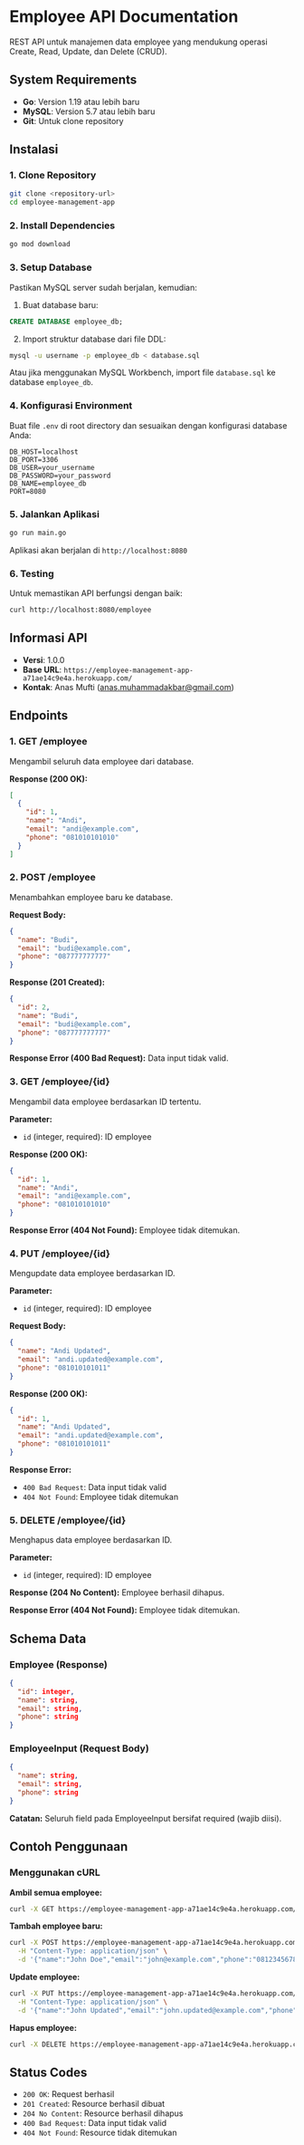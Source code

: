 # Employee API Documentation

REST API untuk manajemen data employee yang mendukung operasi Create, Read, Update, dan Delete (CRUD).

## System Requirements

- **Go**: Version 1.19 atau lebih baru
- **MySQL**: Version 5.7 atau lebih baru
- **Git**: Untuk clone repository

## Instalasi

### 1. Clone Repository
```bash
git clone <repository-url>
cd employee-management-app
```

### 2. Install Dependencies
```bash
go mod download
```

### 3. Setup Database
Pastikan MySQL server sudah berjalan, kemudian:

1. Buat database baru:
```sql
CREATE DATABASE employee_db;
```

2. Import struktur database dari file DDL:
```bash
mysql -u username -p employee_db < database.sql
```

Atau jika menggunakan MySQL Workbench, import file `database.sql` ke database `employee_db`.

### 4. Konfigurasi Environment
Buat file `.env` di root directory dan sesuaikan dengan konfigurasi database Anda:
```env
DB_HOST=localhost
DB_PORT=3306
DB_USER=your_username
DB_PASSWORD=your_password
DB_NAME=employee_db
PORT=8080
```

### 5. Jalankan Aplikasi
```bash
go run main.go
```

Aplikasi akan berjalan di `http://localhost:8080`

### 6. Testing
Untuk memastikan API berfungsi dengan baik:
```bash
curl http://localhost:8080/employee
```

## Informasi API

- **Versi**: 1.0.0
- **Base URL**: `https://employee-management-app-a71ae14c9e4a.herokuapp.com/`
- **Kontak**: Anas Mufti (anas.muhammadakbar@gmail.com)

## Endpoints

### 1. GET /employee
Mengambil seluruh data employee dari database.

**Response (200 OK):**
```json
[
  {
    "id": 1,
    "name": "Andi",
    "email": "andi@example.com",
    "phone": "081010101010"
  }
]
```

### 2. POST /employee
Menambahkan employee baru ke database.

**Request Body:**
```json
{
  "name": "Budi",
  "email": "budi@example.com",
  "phone": "087777777777"
}
```

**Response (201 Created):**
```json
{
  "id": 2,
  "name": "Budi",
  "email": "budi@example.com",
  "phone": "087777777777"
}
```

**Response Error (400 Bad Request):**
Data input tidak valid.

### 3. GET /employee/{id}
Mengambil data employee berdasarkan ID tertentu.

**Parameter:**
- `id` (integer, required): ID employee

**Response (200 OK):**
```json
{
  "id": 1,
  "name": "Andi",
  "email": "andi@example.com",
  "phone": "081010101010"
}
```

**Response Error (404 Not Found):**
Employee tidak ditemukan.

### 4. PUT /employee/{id}
Mengupdate data employee berdasarkan ID.

**Parameter:**
- `id` (integer, required): ID employee

**Request Body:**
```json
{
  "name": "Andi Updated",
  "email": "andi.updated@example.com",
  "phone": "081010101011"
}
```

**Response (200 OK):**
```json
{
  "id": 1,
  "name": "Andi Updated",
  "email": "andi.updated@example.com",
  "phone": "081010101011"
}
```

**Response Error:**
- `400 Bad Request`: Data input tidak valid
- `404 Not Found`: Employee tidak ditemukan

### 5. DELETE /employee/{id}
Menghapus data employee berdasarkan ID.

**Parameter:**
- `id` (integer, required): ID employee

**Response (204 No Content):**
Employee berhasil dihapus.

**Response Error (404 Not Found):**
Employee tidak ditemukan.

## Schema Data

### Employee (Response)
```json
{
  "id": integer,
  "name": string,
  "email": string,
  "phone": string
}
```

### EmployeeInput (Request Body)
```json
{
  "name": string,
  "email": string,
  "phone": string
}
```

**Catatan:** Seluruh field pada EmployeeInput bersifat required (wajib diisi).

## Contoh Penggunaan

### Menggunakan cURL

**Ambil semua employee:**
```bash
curl -X GET https://employee-management-app-a71ae14c9e4a.herokuapp.com/employee
```

**Tambah employee baru:**
```bash
curl -X POST https://employee-management-app-a71ae14c9e4a.herokuapp.com/employee \
  -H "Content-Type: application/json" \
  -d '{"name":"John Doe","email":"john@example.com","phone":"081234567890"}'
```

**Update employee:**
```bash
curl -X PUT https://employee-management-app-a71ae14c9e4a.herokuapp.com/employee/1 \
  -H "Content-Type: application/json" \
  -d '{"name":"John Updated","email":"john.updated@example.com","phone":"081234567891"}'
```

**Hapus employee:**
```bash
curl -X DELETE https://employee-management-app-a71ae14c9e4a.herokuapp.com/employee/1
```

## Status Codes

- `200 OK`: Request berhasil
- `201 Created`: Resource berhasil dibuat
- `204 No Content`: Resource berhasil dihapus
- `400 Bad Request`: Data input tidak valid
- `404 Not Found`: Resource tidak ditemukan